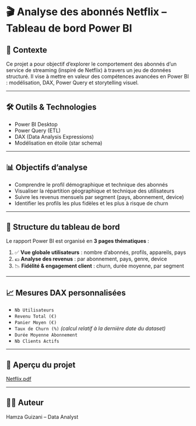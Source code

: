 # 🎬 Analyse des abonnés Netflix – Tableau de bord Power BI

## 📌 Contexte

Ce projet a pour objectif d’explorer le comportement des abonnés d’un service de streaming (inspiré de Netflix) à travers un jeu de données structuré. Il vise à mettre en valeur des compétences avancées en Power BI : modélisation, DAX, Power Query et storytelling visuel.

---

## 🛠️ Outils & Technologies

- Power BI Desktop
- Power Query (ETL)
- DAX (Data Analysis Expressions)
- Modélisation en étoile (star schema)

---

## 📊 Objectifs d’analyse

- Comprendre le profil démographique et technique des abonnés
- Visualiser la répartition géographique et technique des utilisateurs
- Suivre les revenus mensuels par segment (pays, abonnement, device)
- Identifier les profils les plus fidèles et les plus à risque de churn

---

## 🧱 Structure du tableau de bord

Le rapport Power BI est organisé en **3 pages thématiques** :

1. ✅ **Vue globale utilisateurs** : nombre d’abonnés, profils, appareils, pays
2. 💶 **Analyse des revenus** : par abonnement, pays, genre, device
3. 📉 **Fidélité & engagement client** : churn, durée moyenne, par segment

---

## 📈 Mesures DAX personnalisées

- `Nb Utilisateurs`
- `Revenu Total (€)`
- `Panier Moyen (€)`
- `Taux de Churn (%)` *(calcul relatif à la dernière date du dataset)*
- `Durée Moyenne Abonnement`
- `Nb Clients Actifs`

---

## 📸 Aperçu du projet


[Netflix.pdf](https://github.com/user-attachments/files/21290963/Netflix.pdf)

---

## 👨‍💻 Auteur

Hamza Guizani – Data Analyst 
